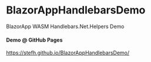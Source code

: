 # BlazorAppHandlebarsDemo
BlazorApp WASM Handlebars.Net.Helpers Demo

#### Demo @ GitHub Pages
https://stefh.github.io/BlazorAppHandlebarsDemo/
